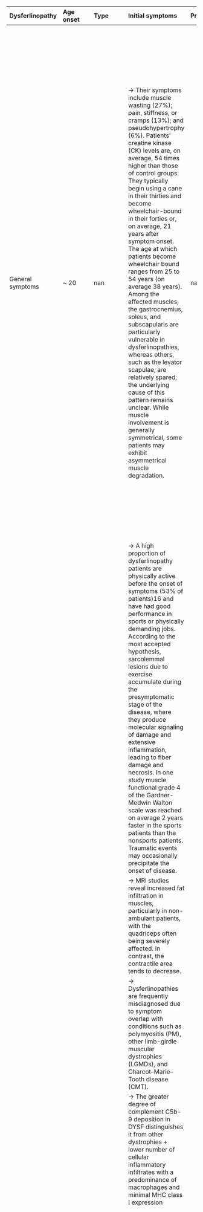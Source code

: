 | Dysferlinopathy                              | Age onset                     | Type                         | Initial symptoms                                                                                                                                                                                                                                                                                                                                                                                                                                                                                                                                                                                                                                                                                                                                                                                                                         | Progression                                                                                                                                                                                                                                                                                                                                 | Muscle biopsies                                                                                                                                                                                                                                                                                                                                                                                                                                                                                                                                                                                                                                                                           | Caridac involvement                                                                                                                                                                                                                                                                                                                                                                                                                                                                                                                                                                                                                                                                                                                                                                                                                                                                                                                                                                                                                   | Respiratory involvement                                                                                                                      | References                                                                                                                                                                                                                                                                                                                                                                                                                                                                                                                         |
|:---------------------------------------------|:------------------------------|:-----------------------------|:-----------------------------------------------------------------------------------------------------------------------------------------------------------------------------------------------------------------------------------------------------------------------------------------------------------------------------------------------------------------------------------------------------------------------------------------------------------------------------------------------------------------------------------------------------------------------------------------------------------------------------------------------------------------------------------------------------------------------------------------------------------------------------------------------------------------------------------------|:--------------------------------------------------------------------------------------------------------------------------------------------------------------------------------------------------------------------------------------------------------------------------------------------------------------------------------------------|:------------------------------------------------------------------------------------------------------------------------------------------------------------------------------------------------------------------------------------------------------------------------------------------------------------------------------------------------------------------------------------------------------------------------------------------------------------------------------------------------------------------------------------------------------------------------------------------------------------------------------------------------------------------------------------------|:--------------------------------------------------------------------------------------------------------------------------------------------------------------------------------------------------------------------------------------------------------------------------------------------------------------------------------------------------------------------------------------------------------------------------------------------------------------------------------------------------------------------------------------------------------------------------------------------------------------------------------------------------------------------------------------------------------------------------------------------------------------------------------------------------------------------------------------------------------------------------------------------------------------------------------------------------------------------------------------------------------------------------------------|:---------------------------------------------------------------------------------------------------------------------------------------------|:-----------------------------------------------------------------------------------------------------------------------------------------------------------------------------------------------------------------------------------------------------------------------------------------------------------------------------------------------------------------------------------------------------------------------------------------------------------------------------------------------------------------------------------|
| General symptoms                             | ~ 20                          | nan                          | → Their symptoms include muscle wasting (27%); pain, stiffness, or cramps (13%); and pseudohypertrophy (6%). Patients' creatine kinase (CK) levels are, on average, 54 times higher than those of control groups. They typically begin using a cane in their thirties and become wheelchair-bound in their forties or, on average, 21 years after symptom onset. The age at which patients become wheelchair bound ranges from 25 to 54 years (on average 38 years). Among the affected muscles, the gastrocnemius, soleus, and subscapularis are particularly vulnerable in dysferlinopathies, whereas others, such as the levator scapulae, are relatively spared; the underlying cause of this pattern remains unclear. While muscle involvement is generally symmetrical, some patients may exhibit asymmetrical muscle degradation. | nan                                                                                                                                                                                                                                                                                                                                         | → Variability in muscle fibre sizes                                                                                                                                                                                                                                                                                                                                                                                                                                                                                                                                                                                                                                                       | The phenotype primarily affects skeletal muscles, while the heart remains largely unaffected, with normal electrocardiogram and echocardiogram results. However, a three-year study found that up to 30% of patients have a reduced forced vital capacity (FVC), and up to 58% exhibit a cardiac P-wave abnormality, which can increase the risk of atrial flutter. A cardiac MRI study showed subclinical myocardial fibrosis in 33% of patients, which was associated in half of cases with diastolic dysfunction. Many patients develop latent cardiac dysfunction, and a few patients have dilated cardiomyopathy, other cardiac rhythm changes, or left ventricular hypertrophy. One patient died with hypertrophic obstructive cardiomyopathy and supraventricular tachycardia requiring pacing. In a 23-year follow-up study to investigate disease progression, many patients developed restrictive lung disease with mild obstructive signs in small airways, reduced forced vital capacity, and severe respiratory failure. | nan                                                                                                                                          | Anwar, Saeed, and Toshifumi Yokota. ‘The Dysferlinopathies Conundrum: Clinical Spectra, Disease Mechanism and Genetic Approaches for Treatments’. Biomolecules 14, no. 3 (21 February 2024): 256. https://doi.org/10.3390/biom14030256.                                                                                                                                                                                                                                                                                            |
|                                              |                               |                              | → A high proportion of dysferlinopathy patients are physically active before the onset of symptoms (53% of patients)16 and have had good performance in sports or physically demanding jobs. According to the most accepted hypothesis, sarcolemmal lesions due to exercise accumulate during the presymptomatic stage of the disease, where they produce molecular signaling of damage and extensive inflammation, leading to fiber damage and necrosis. In one study muscle functional grade 4 of the Gardner-Medwin Walton scale was reached on average 2 years faster in the sports patients than the nonsports patients. Traumatic events may occasionally precipitate the onset of disease.                                                                                                                                        |                                                                                                                                                                                                                                                                                                                                             | → Presence of necrotic and regenerating fibres                                                                                                                                                                                                                                                                                                                                                                                                                                                                                                                                                                                                                                            |                                                                                                                                                                                                                                                                                                                                                                                                                                                                                                                                                                                                                                                                                                                                                                                                                                                                                                                                                                                                                                       |                                                                                                                                              |                                                                                                                                                                                                                                                                                                                                                                                                                                                                                                                                    |
|                                              |                               |                              | → MRI studies reveal increased fat infiltration in muscles, particularly in non-ambulant patients, with the quadriceps often being severely affected. In contrast, the contractile area tends to decrease.                                                                                                                                                                                                                                                                                                                                                                                                                                                                                                                                                                                                                               |                                                                                                                                                                                                                                                                                                                                             | → Fibre splitting observed                                                                                                                                                                                                                                                                                                                                                                                                                                                                                                                                                                                                                                                                |                                                                                                                                                                                                                                                                                                                                                                                                                                                                                                                                                                                                                                                                                                                                                                                                                                                                                                                                                                                                                                       |                                                                                                                                              | Becker, Nicole, Steven A. Moore, and Karra A. Jones. ‘The Inflammatory Pathology of Dysferlinopathy Is Distinct from Calpainopathy, Becker Muscular Dystrophy, and Inflammatory Myopathies’. Acta Neuropathologica Communications 10, no. 1 (December 2022). https://doi.org/10.1186/s40478-022-01320-z.                                                                                                                                                                                                                           |
|                                              |                               |                              | → Dysferlinopathies are frequently misdiagnosed due to symptom overlap with conditions such as polymyositis (PM), other limb-girdle muscular dystrophies (LGMDs), and Charcot–Marie–Tooth disease (CMT).                                                                                                                                                                                                                                                                                                                                                                                                                                                                                                                                                                                                                                 |                                                                                                                                                                                                                                                                                                                                             | → Increased endomysial and perimysial connective tissue                                                                                                                                                                                                                                                                                                                                                                                                                                                                                                                                                                                                                                   |                                                                                                                                                                                                                                                                                                                                                                                                                                                                                                                                                                                                                                                                                                                                                                                                                                                                                                                                                                                                                                       |                                                                                                                                              |                                                                                                                                                                                                                                                                                                                                                                                                                                                                                                                                    |
|                                              |                               |                              | → The greater degree of complement C5b-9 deposition in DYSF distinguishes it from other dystrophies + lower number of cellular inflammatory infiltrates with a predominance of macrophages and minimal MHC class I expression                                                                                                                                                                                                                                                                                                                                                                                                                                                                                                                                                                                                            |                                                                                                                                                                                                                                                                                                                                             | → Presence of amyloid deposits in vessel walls and in the perimysium, corresponding to misfolded dysferlin protein                                                                                                                                                                                                                                                                                                                                                                                                                                                                                                                                                                        |                                                                                                                                                                                                                                                                                                                                                                                                                                                                                                                                                                                                                                                                                                                                                                                                                                                                                                                                                                                                                                       |                                                                                                                                              | Benn, Kieran W, Oneil G Bhalala, Timothy J Day, and Christopher R French. ‘Diagnosis of Dysferlinopathy Masked by a Superimposed Hypothyroid Myopathy’. BMJ Case Reports 17, no. 8 (August 2024): e260986. https://doi.org/10.1136/bcr-2024-260986.                                                                                                                                                                                                                                                                                |
|                                              |                               |                              |                                                                                                                                                                                                                                                                                                                                                                                                                                                                                                                                                                                                                                                                                                                                                                                                                                          |                                                                                                                                                                                                                                                                                                                                             | → Proliferation of connective tissue                                                                                                                                                                                                                                                                                                                                                                                                                                                                                                                                                                                                                                                      |                                                                                                                                                                                                                                                                                                                                                                                                                                                                                                                                                                                                                                                                                                                                                                                                                                                                                                                                                                                                                                       |                                                                                                                                              |                                                                                                                                                                                                                                                                                                                                                                                                                                                                                                                                    |
|                                              |                               |                              |                                                                                                                                                                                                                                                                                                                                                                                                                                                                                                                                                                                                                                                                                                                                                                                                                                          |                                                                                                                                                                                                                                                                                                                                             | → High number of internalised nuclei                                                                                                                                                                                                                                                                                                                                                                                                                                                                                                                                                                                                                                                      |                                                                                                                                                                                                                                                                                                                                                                                                                                                                                                                                                                                                                                                                                                                                                                                                                                                                                                                                                                                                                                       |                                                                                                                                              | Biondi, Olivier, Marie Villemeur, Alice Marchand, Fabrice Chretien, Nathalie Bourg, Romain K. Gherardi, Isabelle Richard, and François-Jérôme Authier. ‘Dual Effects of Exercise in Dysferlinopathy’. The American Journal of Pathology 182, no. 6 (June 2013): 2298–2309. https://doi.org/10.1016/j.ajpath.2013.02.045.                                                                                                                                                                                                           |
|                                              |                               |                              |                                                                                                                                                                                                                                                                                                                                                                                                                                                                                                                                                                                                                                                                                                                                                                                                                                          |                                                                                                                                                                                                                                                                                                                                             | → Major histocompatibility complex class I (MHC-I) labelling was colocalized with macrophages and expressed on the sarcolemma of nonnecrotic muscle fibers                                                                                                                                                                                                                                                                                                                                                                                                                                                                                                                                |                                                                                                                                                                                                                                                                                                                                                                                                                                                                                                                                                                                                                                                                                                                                                                                                                                                                                                                                                                                                                                       |                                                                                                                                              |                                                                                                                                                                                                                                                                                                                                                                                                                                                                                                                                    |
|                                              |                               |                              |                                                                                                                                                                                                                                                                                                                                                                                                                                                                                                                                                                                                                                                                                                                                                                                                                                          |                                                                                                                                                                                                                                                                                                                                             | → The increased expression of 2 inflammasome components (caspase-1, ASC-1) has led to the suggestion of the following cascade of events consequent to impaired membrane repair: (1) prolonged release of endogenous danger molecules leads to local activation of the complement system and up-regulation of the inflammasome; (2) danger molecules are recognized by receptors on leukocytes and muscle fibers, stimulating the production of proinflammatory cytokines, making the vascular endothelium “leaky,” and attracting migration of leukocytes; (3) this cellular response causes additional damage and necrosis, further release of danger molecules, and muscle inflammation |                                                                                                                                                                                                                                                                                                                                                                                                                                                                                                                                                                                                                                                                                                                                                                                                                                                                                                                                                                                                                                       |                                                                                                                                              | Bouchard, Camille, and Jacques P. Tremblay. ‘Portrait of Dysferlinopathy: Diagnosis and Development of Therapy’. Journal of Clinical Medicine 12, no. 18 (16 September 2023): 6011. https://doi.org/10.3390/jcm12186011.                                                                                                                                                                                                                                                                                                           |
|                                              |                               |                              |                                                                                                                                                                                                                                                                                                                                                                                                                                                                                                                                                                                                                                                                                                                                                                                                                                          |                                                                                                                                                                                                                                                                                                                                             | → Granular membrane attack complex deposits on non-necrotic fibres                                                                                                                                                                                                                                                                                                                                                                                                                                                                                                                                                                                                                        |                                                                                                                                                                                                                                                                                                                                                                                                                                                                                                                                                                                                                                                                                                                                                                                                                                                                                                                                                                                                                                       |                                                                                                                                              |                                                                                                                                                                                                                                                                                                                                                                                                                                                                                                                                    |
|                                              |                               |                              |                                                                                                                                                                                                                                                                                                                                                                                                                                                                                                                                                                                                                                                                                                                                                                                                                                          |                                                                                                                                                                                                                                                                                                                                             | → Small membrane defects, especially in hypercontracted or necrotic fibres                                                                                                                                                                                                                                                                                                                                                                                                                                                                                                                                                                                                                |                                                                                                                                                                                                                                                                                                                                                                                                                                                                                                                                                                                                                                                                                                                                                                                                                                                                                                                                                                                                                                       |                                                                                                                                              | Cacciottolo, Mafalda, Gelsomina Numitone, Stefania Aurino, Imma Rosaria Caserta, Marina Fanin, Luisa Politano, Carlo Minetti, et al. ‘Muscular Dystrophy with Marked Dysferlin Deficiency Is Consistently Caused by Primary Dysferlin Gene Mutations’. European Journal of Human Genetics: EJHG 19, no. 9 (September 2011): 974–80. https://doi.org/10.1038/ejhg.2011.70.                                                                                                                                                          |
|                                              |                               |                              |                                                                                                                                                                                                                                                                                                                                                                                                                                                                                                                                                                                                                                                                                                                                                                                                                                          |                                                                                                                                                                                                                                                                                                                                             | → Small vesicles forming layered structures to replace the sarcolemma                                                                                                                                                                                                                                                                                                                                                                                                                                                                                                                                                                                                                     |                                                                                                                                                                                                                                                                                                                                                                                                                                                                                                                                                                                                                                                                                                                                                                                                                                                                                                                                                                                                                                       |                                                                                                                                              |                                                                                                                                                                                                                                                                                                                                                                                                                                                                                                                                    |
|                                              |                               |                              |                                                                                                                                                                                                                                                                                                                                                                                                                                                                                                                                                                                                                                                                                                                                                                                                                                          |                                                                                                                                                                                                                                                                                                                                             | → Thickening/duplication of the basal lamina in 35% of patient fibres                                                                                                                                                                                                                                                                                                                                                                                                                                                                                                                                                                                                                     |                                                                                                                                                                                                                                                                                                                                                                                                                                                                                                                                                                                                                                                                                                                                                                                                                                                                                                                                                                                                                                       |                                                                                                                                              | Chiu, Yen-Hui, Mark A. Hornsey, Lars Klinge, Louise H. Jørgensen, Steven H. Laval, Richard Charlton, Rita Barresi, Volker Straub, Hanns Lochmüller, and Kate Bushby. ‘Attenuated Muscle Regeneration Is a Key Factor in Dysferlin-Deficient Muscular Dystrophy’. Human Molecular Genetics 18, no. 11 (1 June 2009): 1976–89. https://doi.org/10.1093/hmg/ddp121.                                                                                                                                                                   |
|                                              |                               |                              |                                                                                                                                                                                                                                                                                                                                                                                                                                                                                                                                                                                                                                                                                                                                                                                                                                          |                                                                                                                                                                                                                                                                                                                                             | → Subsarcolemmal vacuoles and increased rough ER                                                                                                                                                                                                                                                                                                                                                                                                                                                                                                                                                                                                                                          |                                                                                                                                                                                                                                                                                                                                                                                                                                                                                                                                                                                                                                                                                                                                                                                                                                                                                                                                                                                                                                       |                                                                                                                                              |                                                                                                                                                                                                                                                                                                                                                                                                                                                                                                                                    |
|                                              |                               |                              |                                                                                                                                                                                                                                                                                                                                                                                                                                                                                                                                                                                                                                                                                                                                                                                                                                          |                                                                                                                                                                                                                                                                                                                                             | → the following sequence of pathogenic steps has been suggested: (1) sarcolemmal lesions and gaps, (2) accumulation of vesicles, (3) formation of papillary projections, and (4) multiple stratification of basal lamina, inflammation, and regeneration/degeneration.                                                                                                                                                                                                                                                                                                                                                                                                                    |                                                                                                                                                                                                                                                                                                                                                                                                                                                                                                                                                                                                                                                                                                                                                                                                                                                                                                                                                                                                                                       |                                                                                                                                              | Diaz-Manera, Jordi, Roberto Fernandez-Torron, Jaume LLauger, Meredith K James, Anna Mayhew, Fiona E Smith, Ursula R Moore, et al. ‘Muscle MRI in Patients with Dysferlinopathy: Pattern Recognition and Implications for Clinical Trials’. Journal of Neurology, Neurosurgery & Psychiatry 89, no. 10 (October 2018): 1071–81. https://doi.org/10.1136/jnnp-2017-317488.                                                                                                                                                           |
|                                              |                               |                              |                                                                                                                                                                                                                                                                                                                                                                                                                                                                                                                                                                                                                                                                                                                                                                                                                                          |                                                                                                                                                                                                                                                                                                                                             | Findings can vary between patients, with some results based on case studies                                                                                                                                                                                                                                                                                                                                                                                                                                                                                                                                                                                                               |                                                                                                                                                                                                                                                                                                                                                                                                                                                                                                                                                                                                                                                                                                                                                                                                                                                                                                                                                                                                                                       |                                                                                                                                              |                                                                                                                                                                                                                                                                                                                                                                                                                                                                                                                                    |
|                                              |                               |                              |                                                                                                                                                                                                                                                                                                                                                                                                                                                                                                                                                                                                                                                                                                                                                                                                                                          |                                                                                                                                                                                                                                                                                                                                             |                                                                                                                                                                                                                                                                                                                                                                                                                                                                                                                                                                                                                                                                                           |                                                                                                                                                                                                                                                                                                                                                                                                                                                                                                                                                                                                                                                                                                                                                                                                                                                                                                                                                                                                                                       |                                                                                                                                              | Donen, Graham S., Zoe White, Elodie Sauge, Morten Ritso, Marine Theret, John Boyd, Angela M. Devlin, Fabio M. V. Rossi, and Pascal Bernatchez. ‘Thermoneutral Housing and a Western Diet Combination Exacerbates Dysferlin‐Deficient Muscular Dystrophy’. Muscle & Nerve 66, no. 4 (October 2022): 513–22. https://doi.org/10.1002/mus.27680.                                                                                                                                                                                      |
|                                              |                               |                              |                                                                                                                                                                                                                                                                                                                                                                                                                                                                                                                                                                                                                                                                                                                                                                                                                                          |                                                                                                                                                                                                                                                                                                                                             |                                                                                                                                                                                                                                                                                                                                                                                                                                                                                                                                                                                                                                                                                           |                                                                                                                                                                                                                                                                                                                                                                                                                                                                                                                                                                                                                                                                                                                                                                                                                                                                                                                                                                                                                                       |                                                                                                                                              |                                                                                                                                                                                                                                                                                                                                                                                                                                                                                                                                    |
|                                              |                               |                              |                                                                                                                                                                                                                                                                                                                                                                                                                                                                                                                                                                                                                                                                                                                                                                                                                                          |                                                                                                                                                                                                                                                                                                                                             |                                                                                                                                                                                                                                                                                                                                                                                                                                                                                                                                                                                                                                                                                           |                                                                                                                                                                                                                                                                                                                                                                                                                                                                                                                                                                                                                                                                                                                                                                                                                                                                                                                                                                                                                                       |                                                                                                                                              | Fanin, Marina, and C. Angelini. ‘Muscle Pathology in Dysferlin Deficiency’. Neuropathology and Applied Neurobiology 28, no. 6 (2002): 461–70.                                                                                                                                                                                                                                                                                                                                                                                      |
|                                              |                               |                              |                                                                                                                                                                                                                                                                                                                                                                                                                                                                                                                                                                                                                                                                                                                                                                                                                                          |                                                                                                                                                                                                                                                                                                                                             |                                                                                                                                                                                                                                                                                                                                                                                                                                                                                                                                                                                                                                                                                           |                                                                                                                                                                                                                                                                                                                                                                                                                                                                                                                                                                                                                                                                                                                                                                                                                                                                                                                                                                                                                                       |                                                                                                                                              |                                                                                                                                                                                                                                                                                                                                                                                                                                                                                                                                    |
|                                              |                               |                              |                                                                                                                                                                                                                                                                                                                                                                                                                                                                                                                                                                                                                                                                                                                                                                                                                                          |                                                                                                                                                                                                                                                                                                                                             |                                                                                                                                                                                                                                                                                                                                                                                                                                                                                                                                                                                                                                                                                           |                                                                                                                                                                                                                                                                                                                                                                                                                                                                                                                                                                                                                                                                                                                                                                                                                                                                                                                                                                                                                                       |                                                                                                                                              | Fanin, Marina, and Corrado Angelini. ‘Progress and Challenges in Diagnosis of Dysferlinopathy: Dysferlinopathy Diagnosis’. Muscle & Nerve 54, no. 5 (November 2016): 821–35. https://doi.org/10.1002/mus.25367.                                                                                                                                                                                                                                                                                                                    |
|                                              |                               |                              |                                                                                                                                                                                                                                                                                                                                                                                                                                                                                                                                                                                                                                                                                                                                                                                                                                          |                                                                                                                                                                                                                                                                                                                                             |                                                                                                                                                                                                                                                                                                                                                                                                                                                                                                                                                                                                                                                                                           |                                                                                                                                                                                                                                                                                                                                                                                                                                                                                                                                                                                                                                                                                                                                                                                                                                                                                                                                                                                                                                       |                                                                                                                                              |                                                                                                                                                                                                                                                                                                                                                                                                                                                                                                                                    |
|                                              |                               |                              |                                                                                                                                                                                                                                                                                                                                                                                                                                                                                                                                                                                                                                                                                                                                                                                                                                          |                                                                                                                                                                                                                                                                                                                                             |                                                                                                                                                                                                                                                                                                                                                                                                                                                                                                                                                                                                                                                                                           |                                                                                                                                                                                                                                                                                                                                                                                                                                                                                                                                                                                                                                                                                                                                                                                                                                                                                                                                                                                                                                       |                                                                                                                                              | Hnilicova, Petra, Marian Grendar, Monika Turcanova Koprusakova, Alzbeta Trancikova Kralova, Jana Harsanyiova, Martin Krssak, Ivica Just, et al. ‘Brain of Miyoshi Myopathy/Dysferlinopathy Patients Presents with Structural and Metabolic Anomalies’. Scientific Reports 14, no. 1 (20 August 2024). https://doi.org/10.1038/s41598-024-69966-4.                                                                                                                                                                                  |
|                                              |                               |                              |                                                                                                                                                                                                                                                                                                                                                                                                                                                                                                                                                                                                                                                                                                                                                                                                                                          |                                                                                                                                                                                                                                                                                                                                             |                                                                                                                                                                                                                                                                                                                                                                                                                                                                                                                                                                                                                                                                                           |                                                                                                                                                                                                                                                                                                                                                                                                                                                                                                                                                                                                                                                                                                                                                                                                                                                                                                                                                                                                                                       |                                                                                                                                              |                                                                                                                                                                                                                                                                                                                                                                                                                                                                                                                                    |
|                                              |                               |                              |                                                                                                                                                                                                                                                                                                                                                                                                                                                                                                                                                                                                                                                                                                                                                                                                                                          |                                                                                                                                                                                                                                                                                                                                             |                                                                                                                                                                                                                                                                                                                                                                                                                                                                                                                                                                                                                                                                                           |                                                                                                                                                                                                                                                                                                                                                                                                                                                                                                                                                                                                                                                                                                                                                                                                                                                                                                                                                                                                                                       |                                                                                                                                              | Jacobs, Marni B., Meredith K. James, Linda P. Lowes, Lindsay N. Alfano, Michelle Eagle, Robert Muni Lofra, Ursula Moore, et al. ‘Assessing Dysferlinopathy Patients Over Three Years With a New Motor Scale’. Annals of Neurology 89, no. 5 (May 2021): 967–78. https://doi.org/10.1002/ana.26044.                                                                                                                                                                                                                                 |
|                                              |                               |                              |                                                                                                                                                                                                                                                                                                                                                                                                                                                                                                                                                                                                                                                                                                                                                                                                                                          |                                                                                                                                                                                                                                                                                                                                             |                                                                                                                                                                                                                                                                                                                                                                                                                                                                                                                                                                                                                                                                                           |                                                                                                                                                                                                                                                                                                                                                                                                                                                                                                                                                                                                                                                                                                                                                                                                                                                                                                                                                                                                                                       |                                                                                                                                              |                                                                                                                                                                                                                                                                                                                                                                                                                                                                                                                                    |
|                                              |                               |                              |                                                                                                                                                                                                                                                                                                                                                                                                                                                                                                                                                                                                                                                                                                                                                                                                                                          |                                                                                                                                                                                                                                                                                                                                             |                                                                                                                                                                                                                                                                                                                                                                                                                                                                                                                                                                                                                                                                                           |                                                                                                                                                                                                                                                                                                                                                                                                                                                                                                                                                                                                                                                                                                                                                                                                                                                                                                                                                                                                                                       |                                                                                                                                              | Lloyd, Erin M., Matt S. Hepburn, Jiayue Li, Alireza Mowla, Ji Hoon Jeong, Yongsung Hwang, Yu Suk Choi, Connie Jackaman, Brendan F. Kennedy, and Miranda D. Grounds. ‘Multimodal Three-Dimensional Characterization of Murine Skeletal Muscle Micro-Scale Elasticity, Structure, and Composition: Impact of Dysferlinopathy, Duchenne Muscular Dystrophy, and Age on Three Hind-Limb Muscles’. Journal of the Mechanical Behavior of Biomedical Materials 160 (December 2024): 106751. https://doi.org/10.1016/j.jmbbm.2024.106751. |
|                                              |                               |                              |                                                                                                                                                                                                                                                                                                                                                                                                                                                                                                                                                                                                                                                                                                                                                                                                                                          |                                                                                                                                                                                                                                                                                                                                             |                                                                                                                                                                                                                                                                                                                                                                                                                                                                                                                                                                                                                                                                                           |                                                                                                                                                                                                                                                                                                                                                                                                                                                                                                                                                                                                                                                                                                                                                                                                                                                                                                                                                                                                                                       |                                                                                                                                              |                                                                                                                                                                                                                                                                                                                                                                                                                                                                                                                                    |
|                                              |                               |                              |                                                                                                                                                                                                                                                                                                                                                                                                                                                                                                                                                                                                                                                                                                                                                                                                                                          |                                                                                                                                                                                                                                                                                                                                             |                                                                                                                                                                                                                                                                                                                                                                                                                                                                                                                                                                                                                                                                                           |                                                                                                                                                                                                                                                                                                                                                                                                                                                                                                                                                                                                                                                                                                                                                                                                                                                                                                                                                                                                                                       |                                                                                                                                              | Ng, Rainer, Glen B. Banks, John K. Hall, Lindsey A. Muir, Julian N. Ramos, Jacqueline Wicki, Guy L. Odom, Patryk Konieczny, Jane Seto, and Joel R. Chamberlain. ‘Animal Models of Muscular Dystrophy’. Progress in Molecular Biology and Translational Science 105 (2012): 83–111.                                                                                                                                                                                                                                                 |
|                                              |                               |                              |                                                                                                                                                                                                                                                                                                                                                                                                                                                                                                                                                                                                                                                                                                                                                                                                                                          |                                                                                                                                                                                                                                                                                                                                             |                                                                                                                                                                                                                                                                                                                                                                                                                                                                                                                                                                                                                                                                                           |                                                                                                                                                                                                                                                                                                                                                                                                                                                                                                                                                                                                                                                                                                                                                                                                                                                                                                                                                                                                                                       |                                                                                                                                              |                                                                                                                                                                                                                                                                                                                                                                                                                                                                                                                                    |
|                                              |                               |                              |                                                                                                                                                                                                                                                                                                                                                                                                                                                                                                                                                                                                                                                                                                                                                                                                                                          |                                                                                                                                                                                                                                                                                                                                             |                                                                                                                                                                                                                                                                                                                                                                                                                                                                                                                                                                                                                                                                                           |                                                                                                                                                                                                                                                                                                                                                                                                                                                                                                                                                                                                                                                                                                                                                                                                                                                                                                                                                                                                                                       |                                                                                                                                              | Nishimura, Anna, Christopher Nelke, Melanie Huber, Alexander Mensch, Angela Roth, Christoph Oberwittler, Björn Zimmerlein, et al. ‘Differentiating Idiopathic Inflammatory Myopathies by Automated Morphometric Analysis of MHC‐1, MHC‐2 and ICAM‐1 in Muscle Tissue’. Neuropathology and Applied Neurobiology 50, no. 4 (August 2024). https://doi.org/10.1111/nan.12998.                                                                                                                                                         |
|                                              |                               |                              |                                                                                                                                                                                                                                                                                                                                                                                                                                                                                                                                                                                                                                                                                                                                                                                                                                          |                                                                                                                                                                                                                                                                                                                                             |                                                                                                                                                                                                                                                                                                                                                                                                                                                                                                                                                                                                                                                                                           |                                                                                                                                                                                                                                                                                                                                                                                                                                                                                                                                                                                                                                                                                                                                                                                                                                                                                                                                                                                                                                       |                                                                                                                                              |                                                                                                                                                                                                                                                                                                                                                                                                                                                                                                                                    |
|                                              |                               |                              |                                                                                                                                                                                                                                                                                                                                                                                                                                                                                                                                                                                                                                                                                                                                                                                                                                          |                                                                                                                                                                                                                                                                                                                                             |                                                                                                                                                                                                                                                                                                                                                                                                                                                                                                                                                                                                                                                                                           |                                                                                                                                                                                                                                                                                                                                                                                                                                                                                                                                                                                                                                                                                                                                                                                                                                                                                                                                                                                                                                       |                                                                                                                                              | Poudel, Bal Hari, Sue Fletcher, Steve D. Wilton, and May Aung-Htut. ‘Limb Girdle Muscular Dystrophy Type 2B (LGMD2B): Diagnosis and Therapeutic Possibilities’. International Journal of Molecular Sciences 25, no. 11 (21 May 2024): 5572. https://doi.org/10.3390/ijms25115572.                                                                                                                                                                                                                                                  |
|                                              |                               |                              |                                                                                                                                                                                                                                                                                                                                                                                                                                                                                                                                                                                                                                                                                                                                                                                                                                          |                                                                                                                                                                                                                                                                                                                                             |                                                                                                                                                                                                                                                                                                                                                                                                                                                                                                                                                                                                                                                                                           |                                                                                                                                                                                                                                                                                                                                                                                                                                                                                                                                                                                                                                                                                                                                                                                                                                                                                                                                                                                                                                       |                                                                                                                                              |                                                                                                                                                                                                                                                                                                                                                                                                                                                                                                                                    |
|                                              |                               |                              |                                                                                                                                                                                                                                                                                                                                                                                                                                                                                                                                                                                                                                                                                                                                                                                                                                          |                                                                                                                                                                                                                                                                                                                                             |                                                                                                                                                                                                                                                                                                                                                                                                                                                                                                                                                                                                                                                                                           |                                                                                                                                                                                                                                                                                                                                                                                                                                                                                                                                                                                                                                                                                                                                                                                                                                                                                                                                                                                                                                       |                                                                                                                                              | Roche, Joseph A., Richard M. Lovering, Renuka Roche, Lisa W. Ru, Patrick W. Reed, and Robert J. Bloch. ‘Extensive Mononuclear Infiltration and Myogenesis Characterize Recovery of Dysferlin-Null Skeletal Muscle from Contraction-Induced Injuries’. American Journal of Physiology-Cell Physiology 298, no. 2 (2010): C298–312.                                                                                                                                                                                                  |
|                                              |                               |                              |                                                                                                                                                                                                                                                                                                                                                                                                                                                                                                                                                                                                                                                                                                                                                                                                                                          |                                                                                                                                                                                                                                                                                                                                             |                                                                                                                                                                                                                                                                                                                                                                                                                                                                                                                                                                                                                                                                                           |                                                                                                                                                                                                                                                                                                                                                                                                                                                                                                                                                                                                                                                                                                                                                                                                                                                                                                                                                                                                                                       |                                                                                                                                              |                                                                                                                                                                                                                                                                                                                                                                                                                                                                                                                                    |
|                                              |                               |                              |                                                                                                                                                                                                                                                                                                                                                                                                                                                                                                                                                                                                                                                                                                                                                                                                                                          |                                                                                                                                                                                                                                                                                                                                             |                                                                                                                                                                                                                                                                                                                                                                                                                                                                                                                                                                                                                                                                                           |                                                                                                                                                                                                                                                                                                                                                                                                                                                                                                                                                                                                                                                                                                                                                                                                                                                                                                                                                                                                                                       |                                                                                                                                              | Zhang, Huili, Yaqin Li, Qiusheng Cheng, Xi Chen, Qiuxia Yu, and Ze Li. ‘Abnormal Expression of Dysferlin in Blood Monocytes Supports Primary Dysferlinopathy in Patients Confirmed by Genetic Analyses’. Frontiers in Neurology 11 (4 February 2021). https://doi.org/10.3389/fneur.2020.540098.                                                                                                                                                                                                                                   |
| LGMDR2                                       | Between 13 and 40 Mean 21+/-7 | Proximal                     | Weakness and atrophy of the proximal muscles, especially the gluteus maximus (buttock) and quadriceps (thigh) muscles                                                                                                                                                                                                                                                                                                                                                                                                                                                                                                                                                                                                                                                                                                                    | The disease progresses slowly, initially affecting proximal muscles before spreading to distal muscles, typically in a symmetrical pattern. Patients commonly experience fatigue, difficulty climbing stairs, and general muscle weakness. In advanced stages, 15–50% of patients may lose ambulation entirely and become wheelchair-bound. | → No/very low levels of dysferlin in muscle fibers                                                                                                                                                                                                                                                                                                                                                                                                                                                                                                                                                                                                                                        | Rare, 3–10% patients may develop cardiac dysfunction or arrhythmias; may require cardiac monitoring and treatment if present                                                                                                                                                                                                                                                                                                                                                                                                                                                                                                                                                                                                                                                                                                                                                                                                                                                                                                          | Uncommon, 20–30% patients may develop respiratory impairment and/or sleep apnea; may require respiratory monitoring and treatment if present | nan                                                                                                                                                                                                                                                                                                                                                                                                                                                                                                                                |
| (Most frequent)                              |                               |                              |                                                                                                                                                                                                                                                                                                                                                                                                                                                                                                                                                                                                                                                                                                                                                                                                                                          |                                                                                                                                                                                                                                                                                                                                             | → Muscle damage with degeneration / regeneration of the muscle fibers: Varied fiber sizes and the presence of necrotic and regenerating fibers and possible membrane damage (subsarcolemmal vesicles and vacuoles).                                                                                                                                                                                                                                                                                                                                                                                                                                                                       |                                                                                                                                                                                                                                                                                                                                                                                                                                                                                                                                                                                                                                                                                                                                                                                                                                                                                                                                                                                                                                       |                                                                                                                                              |                                                                                                                                                                                                                                                                                                                                                                                                                                                                                                                                    |
|                                              |                               |                              |                                                                                                                                                                                                                                                                                                                                                                                                                                                                                                                                                                                                                                                                                                                                                                                                                                          |                                                                                                                                                                                                                                                                                                                                             | → Inflammation with cells that invade the muscle tissue                                                                                                                                                                                                                                                                                                                                                                                                                                                                                                                                                                                                                                   |                                                                                                                                                                                                                                                                                                                                                                                                                                                                                                                                                                                                                                                                                                                                                                                                                                                                                                                                                                                                                                       |                                                                                                                                              |                                                                                                                                                                                                                                                                                                                                                                                                                                                                                                                                    |
|                                              |                               |                              |                                                                                                                                                                                                                                                                                                                                                                                                                                                                                                                                                                                                                                                                                                                                                                                                                                          |                                                                                                                                                                                                                                                                                                                                             | → Scar tissue (from necrosis) and fat deposits that replace muscle tissue                                                                                                                                                                                                                                                                                                                                                                                                                                                                                                                                                                                                                 |                                                                                                                                                                                                                                                                                                                                                                                                                                                                                                                                                                                                                                                                                                                                                                                                                                                                                                                                                                                                                                       |                                                                                                                                              |                                                                                                                                                                                                                                                                                                                                                                                                                                                                                                                                    |
|                                              |                               |                              |                                                                                                                                                                                                                                                                                                                                                                                                                                                                                                                                                                                                                                                                                                                                                                                                                                          |                                                                                                                                                                                                                                                                                                                                             | These changes can vary in severity and distribution among different types of dysferlinopathy                                                                                                                                                                                                                                                                                                                                                                                                                                                                                                                                                                                              |                                                                                                                                                                                                                                                                                                                                                                                                                                                                                                                                                                                                                                                                                                                                                                                                                                                                                                                                                                                                                                       |                                                                                                                                              |                                                                                                                                                                                                                                                                                                                                                                                                                                                                                                                                    |
| Miyoshy myopathy                             | Between 14 and 40 Mean 20+/-5 | Distal                       | Weakness and atrophy of the distal muscles, especially the gastrocnemius (calf) and soleus (lower leg) muscles                                                                                                                                                                                                                                                                                                                                                                                                                                                                                                                                                                                                                                                                                                                           | Slowly progressive (may be faster than LGMDR2), spreading to other distal muscles and eventually affecting proximal muscles; usually symmetrical. Patients experience difficulties with walking and stair climbing. A distinguishing feature of MM is calf discomfort and pain, which sets it apart from other distal muscular dystrophies. | nan                                                                                                                                                                                                                                                                                                                                                                                                                                                                                                                                                                                                                                                                                       | nan                                                                                                                                                                                                                                                                                                                                                                                                                                                                                                                                                                                                                                                                                                                                                                                                                                                                                                                                                                                                                                   | nan                                                                                                                                          | nan                                                                                                                                                                                                                                                                                                                                                                                                                                                                                                                                |
| (Most frequent)                              |                               |                              |                                                                                                                                                                                                                                                                                                                                                                                                                                                                                                                                                                                                                                                                                                                                                                                                                                          |                                                                                                                                                                                                                                                                                                                                             |                                                                                                                                                                                                                                                                                                                                                                                                                                                                                                                                                                                                                                                                                           |                                                                                                                                                                                                                                                                                                                                                                                                                                                                                                                                                                                                                                                                                                                                                                                                                                                                                                                                                                                                                                       |                                                                                                                                              |                                                                                                                                                                                                                                                                                                                                                                                                                                                                                                                                    |
| DMAT                                         | Between 14 and 30             | Distal (anterior tibial)     | Weakness and atrophy of the distal muscles, especially the anterior tibialis (shin) and extensor digitorum longus (toe extensor) muscles                                                                                                                                                                                                                                                                                                                                                                                                                                                                                                                                                                                                                                                                                                 | Slowly progressive (may be faster than LGMDR2 and MM), spreading to other distal muscles and sometimes affecting proximal muscles; usually symmetrical. Leg weakness, specifically in the anterior compartment of the leg, leading to foot drop. It progresses faster than LGMDR2 and MM                                                    | nan                                                                                                                                                                                                                                                                                                                                                                                                                                                                                                                                                                                                                                                                                       | nan                                                                                                                                                                                                                                                                                                                                                                                                                                                                                                                                                                                                                                                                                                                                                                                                                                                                                                                                                                                                                                   | nan                                                                                                                                          | nan                                                                                                                                                                                                                                                                                                                                                                                                                                                                                                                                |
| (Rarest of the 3 major type)                 |                               |                              |                                                                                                                                                                                                                                                                                                                                                                                                                                                                                                                                                                                                                                                                                                                                                                                                                                          |                                                                                                                                                                                                                                                                                                                                             |                                                                                                                                                                                                                                                                                                                                                                                                                                                                                                                                                                                                                                                                                           |                                                                                                                                                                                                                                                                                                                                                                                                                                                                                                                                                                                                                                                                                                                                                                                                                                                                                                                                                                                                                                       |                                                                                                                                              |                                                                                                                                                                                                                                                                                                                                                                                                                                                                                                                                    |
| Dysferlin-Deficient Proximo-Distal Phenotype | Early 20 to 30                | Proximal and distal combined | Weakness and atrophy of both proximal and distal muscles, with variable distribution and severity                                                                                                                                                                                                                                                                                                                                                                                                                                                                                                                                                                                                                                                                                                                                        | Slowly (variable compared to LGMDR2, MM, and DMAT) progressive, affecting both proximal and distal muscles in a symmetrical or asymmetrical pattern; may have focal or regional involvement                                                                                                                                                 | nan                                                                                                                                                                                                                                                                                                                                                                                                                                                                                                                                                                                                                                                                                       | nan                                                                                                                                                                                                                                                                                                                                                                                                                                                                                                                                                                                                                                                                                                                                                                                                                                                                                                                                                                                                                                   | nan                                                                                                                                          | nan                                                                                                                                                                                                                                                                                                                                                                                                                                                                                                                                |
| Asymptomatic HyperCKemia                     | nan                           | nan                          | Only elevated serum CK levels with no or insignificant muscle weakness or other symptoms                                                                                                                                                                                                                                                                                                                                                                                                                                                                                                                                                                                                                                                                                                                                                 | Stable or fluctuating CK levels with no or insignificant muscle involvement                                                                                                                                                                                                                                                                 | → No/low levels of dysferlin in muscle fibers                                                                                                                                                                                                                                                                                                                                                                                                                                                                                                                                                                                                                                             | nan                                                                                                                                                                                                                                                                                                                                                                                                                                                                                                                                                                                                                                                                                                                                                                                                                                                                                                                                                                                                                                   | nan                                                                                                                                          | nan                                                                                                                                                                                                                                                                                                                                                                                                                                                                                                                                |
|                                              |                               |                              |                                                                                                                                                                                                                                                                                                                                                                                                                                                                                                                                                                                                                                                                                                                                                                                                                                          |                                                                                                                                                                                                                                                                                                                                             | → Mild or no changes in muscle fibers                                                                                                                                                                                                                                                                                                                                                                                                                                                                                                                                                                                                                                                     |                                                                                                                                                                                                                                                                                                                                                                                                                                                                                                                                                                                                                                                                                                                                                                                                                                                                                                                                                                                                                                       |                                                                                                                                              |                                                                                                                                                                                                                                                                                                                                                                                                                                                                                                                                    |
|                                              |                               |                              |                                                                                                                                                                                                                                                                                                                                                                                                                                                                                                                                                                                                                                                                                                                                                                                                                                          |                                                                                                                                                                                                                                                                                                                                             | → No inflammation, scar tissue, or fat deposits                                                                                                                                                                                                                                                                                                                                                                                                                                                                                                                                                                                                                                           |                                                                                                                                                                                                                                                                                                                                                                                                                                                                                                                                                                                                                                                                                                                                                                                                                                                                                                                                                                                                                                       |                                                                                                                                              |                                                                                                                                                                                                                                                                                                                                                                                                                                                                                                                                    |
